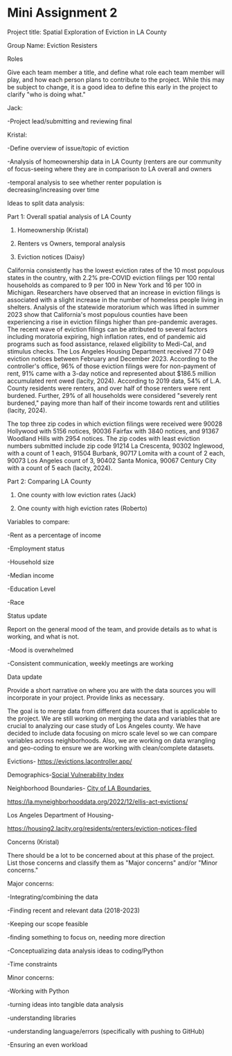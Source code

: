 Mini Assignment 2
=================

Project title: Spatial Exploration of Eviction in LA County

Group Name: Eviction Resisters

Roles

Give each team member a title, and define what role each team member will play, and how each person plans to contribute to the project. While this may be subject to change, it is a good idea to define this early in the project to clarify "who is doing what."

Jack:

-Project lead/submitting and reviewing final

Kristal:

-Define overview of issue/topic of eviction

-Analysis of homeownership data in LA County (renters are our community of focus-seeing where they are in comparison to LA overall and owners

-temporal analysis to see whether renter population is decreasing/increasing over time

Ideas to split data analysis:

Part 1: Overall spatial analysis of LA County

1.  Homeownership (Kristal)

1.  Renters vs Owners, temporal analysis

3.  Eviction notices (Daisy)

California consistently has the lowest eviction rates of the 10 most populous states in the country, with 2.2% pre-COVID eviction filings per 100 rental households as compared to 9 per 100 in New York and 16 per 100 in Michigan. Researchers have observed that an increase in eviction filings is associated with a slight increase in the number of homeless people living in shelters. Analysis of the statewide moratorium which was lifted in summer 2023 show that California's most populous counties have been experiencing a rise in eviction filings higher than pre-pandemic averages. The recent wave of eviction filings can be attributed to several factors including moratoria expiring, high inflation rates, end of pandemic aid programs such as food assistance, relaxed eligibility to Medi-Cal, and stimulus checks. The Los Angeles Housing Department received 77 049 eviction notices between February and December 2023. According to the controller's office, 96% of those eviction filings were for non-payment of rent, 91% came with a 3-day notice and represented about $186.5 million accumulated rent owed (lacity, 2024). According to 2019 data, 54% of L.A. County residents were renters, and over half of those renters were rent burdened. Further, 29% of all households were considered "severely rent burdened," paying more than half of their income towards rent and utilities (lacity, 2024).

The top three zip codes in which eviction filings were received were 90028 Hollywood with 5156 notices, 90036 Fairfax with 3840 notices, and 91367 Woodland Hills with 2954 notices. The zip codes with least eviction numbers submitted include zip code 91214 La Crescenta, 90302 Inglewood, with a count of 1 each, 91504 Burbank, 90717 Lomita with a count of 2 each, 90073 Los Angeles count of 3, 90402 Santa Monica, 90067 Century City with a count of 5 each (lacity, 2024).

Part 2: Comparing LA County 

1.  One county with low eviction rates (Jack)

2.  One county with high eviction rates (Roberto)

Variables to compare: 

-Rent as a percentage of income

-Employment status

-Household size

-Median income

-Education Level

-Race

Status update 

Report on the general mood of the team, and provide details as to what is working, and what is not.

-Mood is overwhelmed

-Consistent communication, weekly meetings are working

Data update

Provide a short narrative on where you are with the data sources you will incorporate in your project. Provide links as necessary.

The goal is to merge data from different data sources that is applicable to the project. We are still working on merging the data and variables that are crucial to analyzing our case study of Los Angeles county. We have decided to include data focusing on micro scale level so we can compare variables across neighborhoods. Also, we are working on data wrangling and geo-coding to ensure we are working with clean/complete datasets.

Evictions- <https://evictions.lacontroller.app/>

Demographics-[Social Vulnerability Index](https://geohub.lacity.org/datasets/22a282d39cac49d5bb0ba1641b4358ac_0/explore?location=34.020244%2C-118.411800%2C11.21)

Neighborhood Boundaries- [City of LA Boundaries ](https://geohub.lacity.org/datasets/d6c55385a0e749519f238b77135eafac/explore)

<https://la.myneighborhooddata.org/2022/12/ellis-act-evictions/>

Los Angeles Department of Housing-

<https://housing2.lacity.org/residents/renters/eviction-notices-filed>

Concerns (Kristal)

There should be a lot to be concerned about at this phase of the project. List those concerns and classify them as "Major concerns" and/or "Minor concerns."

Major concerns:

-Integrating/combining the data

-Finding recent and relevant data (2018-2023)

-Keeping our scope feasible

-finding something to focus on, needing more direction

-Conceptualizing data analysis ideas to coding/Python

-Time constraints

Minor concerns:

-Working with Python

-turning ideas into tangible data analysis

-understanding libraries

-understanding language/errors (specifically with pushing to GitHub)

-Ensuring an even workload
